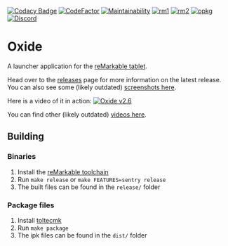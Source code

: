 [![Codacy Badge](https://app.codacy.com/project/badge/Grade/4a69f96e44504f7286d92abec506881a)](https://www.codacy.com/gh/Eeems-Org/oxide/dashboard?utm_source=github.com&amp;utm_medium=referral&amp;utm_content=Eeems-Org/oxide&amp;utm_campaign=Badge_Grade)
[![CodeFactor](https://www.codefactor.io/repository/github/eeems-org/oxide/badge)](https://www.codefactor.io/repository/github/eeems-org/oxide)
[![Maintainability](https://api.codeclimate.com/v1/badges/db8574df9b0b8a1100bc/maintainability)](https://codeclimate.com/github/Eeems/oxide/maintainability)
[![rm1](https://img.shields.io/badge/rM1-supported-green)](https://remarkable.com/store/remarkable)
[![rm2](https://img.shields.io/badge/rM2-supported-green)](https://remarkable.com/store/remarkable-2)
[![opkg](https://img.shields.io/badge/OPKG-oxide-blue)](https://toltec-dev.org/)
[![Discord](https://img.shields.io/discord/385916768696139794.svg?label=reMarkable&logo=discord&logoColor=ffffff&color=7389D8&labelColor=6A7EC2)](https://discord.gg/ATqQGfu)

# Oxide

A launcher application for the [reMarkable tablet](https://remarkable.com/).

Head over to the [releases](https://github.com/Eeems/oxide/releases) page for more information on the latest release. You can also see some (likely outdated) [screenshots here](https://github.com/Eeems/oxide/wiki/Screenshots).

Here is a video of it in action:
[![Oxide v2.6](https://i.imgur.com/IA7wAsE.png[/img])]([https://youtu.be/rIRKgqy21L0](https://youtu.be/FdgWUUUST9o) "Oxide v2.6")

You can find other (likely outdated) [videos here](https://github.com/Eeems/oxide/wiki/Videos).

## Building

### Binaries

 1. Install the [reMarkable toolchain](https://remarkablewiki.com/devel/toolchain)
 2. Run `make release` or `make FEATURES=sentry release`
 3. The built files can be found in the `release/` folder

### Package files

 1. Install [toltecmk](https://pypi.org/project/toltecmk/)
 2. Run `make package`
 3. The ipk files can be found in the `dist/` folder
